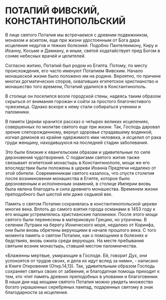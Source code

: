 # ПОТАПИЙ ФИВСКИЙ, КОНСТАНТИНОПОЛЬСКИЙ

В лице святого Потапия мы встречаемся с древним подвижником, монахом и аскетом, еще при жизни удостоенным от Бога дара исцеления недугов и тяжких болезней. Подобно Пантелеимону, Киру и Иоанну, Косьме и Дамиану, и иным, святой ходатайствует пред Богом в сонме небесных врачей и целителей.

Согласно житию, Потапий был родом из Египта. Потому, по месту происхождения, его часто именуют Потапием Фивским. Начало монашеской жизни было положено им на родине. Вероятно, по причине многих догматических споров, охвативших египетское христианство и монашество того времени, Потапий удалился в Константинополь.

В столице он поселился возле городской стены, надеясь таким образом скрыться от внимания горожан и сойти за простого благочестивого чужеземца. Однако вскоре к нему стали собираться ученики и паломники.

В памяти Церкви хранится рассказ о четырех великих исцелениях, совершенных по молитве святого еще при жизни. Так, Господь даровал зрение слепорожденному, вернул здоровье страдавшему водянкой, изгнал демонов из крайне одержимого ими человека, и исцелил от рака груди женщину, находившуюся на последней стадии заболевания.

Это были близкие к евангельским образам и удивительные по силе дерзновения чудотворения. С подвигами святого житие также связывает египетский монастырь в Константинополе, мощи же его впоследствии были положены в церкви Иоанна Предтечи недалеко от этой обители. Современникам святого казалось, что спустя столетия после возникновения монашества в Египте, которое было дерзновенным и исполненным знамений, в столице Империи вновь была явлена благодать и сила древнего монашества. Временем жизни преподобного был шестой или даже седьмой век.

Память о святом Потапии сохранялась в константинопольской церкви многие века. Вплоть до самого взятия города османами в 1453 году к его мощам устремлялись христианские паломники. После этого мощи святого были перенесены в материковую Грецию, но утрачены. В селении Лутраки на берегу Ионического моря, недалеко от Коринфа, они были вновь обретены верующими в начале прошлого века. С того момента память о святом Потапии, как о помощнике в болезнях и бедствиях, вновь ожила среди верующих. На месте пребывания святыни возник монастырь, ставший местом паломничества.

«Блаженны мертвые, умирающие в Господе. Ей, говорит Дух, они успокоятся от трудов своих, и дела их идут вслед за ними», - написано в Книге Откровения (Откр.14,13). Так, удивительным образом Господь сохраняет святых своих от забвения, и благодатная помощь приходит к тем, кто чтит память древних преподобных в уповании и благоговении. В наши дни над мощами святого Потапия можно увидеть множество богато украшенных серебряных лампад, подаренных святому в знак благодарности за исцеления.
